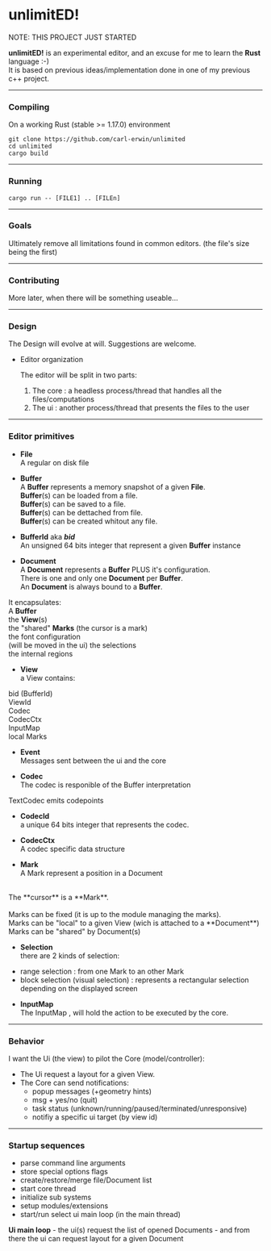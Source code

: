 # unlimitED!


NOTE: THIS PROJECT JUST STARTED

**unlimitED!** is an experimental editor, and an excuse for me to learn the **Rust** language :-)<br/>
It is based on previous ideas/implementation done in one of my previous c++ project.<br/>

------

### Compiling

On a working Rust (stable >= 1.17.0) environment

```
git clone https://github.com/carl-erwin/unlimited
cd unlimited
cargo build
```

------

### Running

```
cargo run -- [FILE1] .. [FILEn]
```


------

### Goals

Ultimately remove all limitations found in common editors. (the file's size being the first)

------


### Contributing

More later, when there will be something useable...

------

### Design

The Design will evolve at will. Suggestions are welcome.

- Editor organization

  The editor will be split in two parts:<br/>
     1. The core : a headless process/thread that handles all the files/computations
     2. The ui : another process/thread that presents the files to the user

------

### Editor primitives

- **File**<br/>
A regular on disk file

- **Buffer**<br/>
A **Buffer** represents a memory snapshot of a given **File**.<br/>
**Buffer**(s) can be loaded from a file.<br/>
**Buffer**(s) can be saved to a file.<br/>
**Buffer**(s) can be dettached from file.<br/>
**Buffer**(s) can be created whitout any file.<br/>

- **BufferId** aka **_bid_**<br/>
An unsigned 64 bits integer that represent a given **Buffer** instance<br/>

- **Document**<br/>
A **Document** represents a **Buffer** PLUS it's configuration.<br/>
There is one and only one **Document** per **Buffer**.<br/>
An **Document** is always bound to a **Buffer**.

 It encapsulates:<br/>
A **Buffer**<br/>
the **View**(s)<br/>
the "shared" **Marks** (the cursor is a mark)<br/>
the font configuration<br/> (will be moved in the ui)
the selections<br/>
the internal regions<br/>

- **View**<br/>
a View contains:<br/>

 bid (BufferId)<br/>
 ViewId<br/>
 Codec<br/>
 CodecCtx<br/>
 InputMap<br/>
 local Marks<br/>

- **Event**<br/>
Messages sent between the ui and the core


- **Codec**<br/>
The codec is responible of the Buffer interpretation

TextCodec emits codepoints

- **CodecId**<br/>
a unique 64 bits integer that represents the codec.

- **CodecCtx**<br/>
A codec specific data structure

- **Mark**<br/>
A Mark represent a position in a Document<br/>
<br/>
The **cursor** is a **Mark**.<br/>
<br/>
Marks can be fixed (it is up to the module managing the marks).<br/>
Marks can be "local" to a given View  (wich is attached to a **Document**)<br/>
Marks can be "shared" by Document(s)<br/>

- **Selection**<br/>
there are 2 kinds of selection:<br/>
 * range selection : from one Mark to an other Mark
 * block selection (visual selection) : represents a rectangular selection depending on the displayed screen


- **InputMap**<br/>
The InputMap , will hold the action to be executed by the core.

------

### Behavior

I want the Ui (the view) to pilot the Core (model/controller):<br/>
- The Ui request a layout for a given View.<br/>
- The Core can send notifications:
  * popup messages (+geometry hints)<br/>
  * msg + yes/no   (quit)<br/>
  * task status (unknown/running/paused/terminated/unresponsive)<br/>
  * notifiy a specific ui target (by view id)<br/>

------

### Startup sequences

- parse command line arguments<br/>
- store special options flags<br/>
- create/restore/merge file/Document list<br/>
- start core thread<br/>
- initialize sub systems<br/>
- setup modules/extensions<br/>
- start/run select ui main loop (in the main thread)<br/>

 **Ui main loop**
    - the ui(s) request the list of opened Documents
    - and from there the ui can request layout for a given Document
